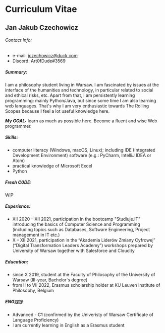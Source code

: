 # Curriculum Vitae 
## Jan Jakub Czechowicz
###### Contact Info: 
- e-mail: jczechowicz@duck.com
- Discord: Art0fDude#3569 

##### Summary:  
I am a philosophy student living in Warsaw. I am fascinated by issues at the interface of the humanities and technology, in particular related to social and ethical risks, etc. Apart from that, I am persistently learning programming: mainly Python/Java, but since some time I am also learning web languages. That's why I am very enthusiastic towards The Rolling Scopes because I feel a lot useful knowledge here.

***My GOAL:*** learn as much as possible here. Become a fluent and wise Web programmer. 

##### Skills: 
- computer literacy (Windows, macOS, Linux); including IDE (Integrated Development Environment) software (e.g.: PyCharm, IntelliJ IDEA or Atom)
- practical knowledge of Microsoft Excel
- Python

##### Fresh C0DE: 
WIP

##### Experience: 
- XII 2020 – XII 2021, participation in the bootcamp "Studiuje.IT" introducing the basics of Computer Science and Programming (including topics such as Databases, Software Engineering, Project management in IT etc.)
- X – XII 2021, participation in the “Akademia Liderów Zmiany Cyfrowej” (“Digital Transformation Leaders Academy”) workshops prepared by University of Warsaw together with Salesforce and Cloudity

##### Education: 
- since X 2019, student at the Faculty of Philosophy of the University of Warsaw (III-year, Bachelor's degree) 
- from II to VII 2022, Erasmus scholarship holder at KU Leuven Institute of Philosophy, Belgium

##### ENG🇬🇧: 
- Advanced - C1 (confirmed by the Univeristy of Warsaw Certificate of Language Proficiency)
- I am currently learning in English as a Erasmus student
